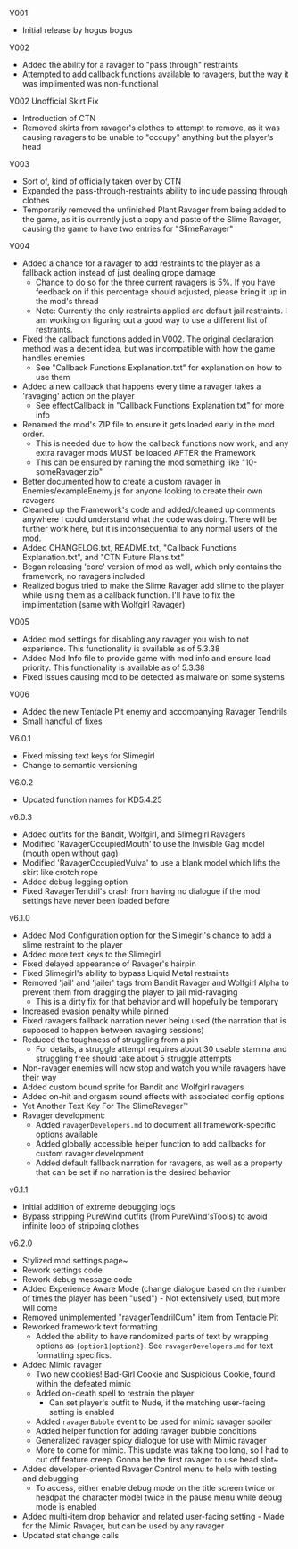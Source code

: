 V001
- Initial release by hogus bogus

V002
- Added the ability for a ravager to "pass through" restraints
- Attempted to add callback functions available to ravagers, but the way it was implimented was non-functional

V002 Unofficial Skirt Fix
- Introduction of CTN
- Removed skirts from ravager's clothes to attempt to remove, as it was causing ravagers to be unable to "occupy" anything but the player's head

V003
- Sort of, kind of officially taken over by CTN
- Expanded the pass-through-restraints ability to include passing through clothes
- Temporarily removed the unfinished Plant Ravager from being added to the game, as it is currently just a copy and paste of the Slime Ravager, causing the game to have two entries for "SlimeRavager"

V004
- Added a chance for a ravager to add restraints to the player as a fallback action instead of just dealing grope damage
	- Chance to do so for the three current ravagers is 5%. If you have feedback on if this percentage should adjusted, please bring it up in the mod's thread
	- Note: Currently the only restraints applied are default jail restraints. I am working on figuring out a good way to use a different list of restraints.
- Fixed the callback functions added in V002. The original declaration method was a decent idea, but was incompatible with how the game handles enemies
	- See "Callback Functions Explanation.txt" for explanation on how to use them
- Added a new callback that happens every time a ravager takes a 'ravaging' action on the player
	- See effectCallback in "Callback Functions Explanation.txt" for more info
- Renamed the mod's ZIP file to ensure it gets loaded early in the mod order.
	- This is needed due to how the callback functions now work, and any extra ravager mods MUST be loaded AFTER the Framework
	- This can be ensured by naming the mod something like "10-someRavager.zip"
- Better documented how to create a custom ravager in Enemies/exampleEnemy.js for anyone looking to create their own ravagers
- Cleaned up the Framework's code and added/cleaned up comments anywhere I could understand what the code was doing. There will be further work here, but it is inconsequential to any normal users of the mod.
- Added CHANGELOG.txt, README.txt, "Callback Functions Explanation.txt", and "CTN Future Plans.txt"
- Began releasing 'core' version of mod as well, which only contains the framework, no ravagers included
- Realized bogus tried to make the Slime Ravager add slime to the player while using them as a callback function. I'll have to fix the implimentation (same with Wolfgirl Ravager)

V005
- Added mod settings for disabling any ravager you wish to not experience. This functionality is available as of 5.3.38
- Added Mod Info file to provide game with mod info and ensure load priority. This functionality is available as of 5.3.38
- Fixed issues causing mod to be detected as malware on some systems

V006
- Added the new Tentacle Pit enemy and accompanying Ravager Tendrils
- Small handful of fixes

V6.0.1
- Fixed missing text keys for Slimegirl
- Change to semantic versioning

V6.0.2
- Updated function names for KD5.4.25

v6.0.3
- Added outfits for the Bandit, Wolfgirl, and Slimegirl Ravagers
- Modified 'RavagerOccupiedMouth' to use the Invisible Gag model (mouth open without gag)
- Modified 'RavagerOccupiedVulva' to use a blank model which lifts the skirt like crotch rope
- Added debug logging option
- Fixed RavagerTendril's crash from having no dialogue if the mod settings have never been loaded before

v6.1.0
- Added Mod Configuration option for the Slimegirl's chance to add a slime restraint to the player
- Added more text keys to the Slimegirl
- Fixed delayed appearance of Ravager's hairpin
- Fixed Slimegirl's ability to bypass Liquid Metal restraints
- Removed 'jail' and 'jailer' tags from Bandit Ravager and Wolfgirl Alpha to prevent them from dragging the player to jail mid-ravaging
	+ This is a dirty fix for that behavior and will hopefully be temporary
- Increased evasion penalty while pinned
- Fixed ravagers fallback narration never being used (the narration that is supposed to happen between ravaging sessions)
- Reduced the toughness of struggling from a pin
	+ For details, a struggle attempt requires about 30 usable stamina and struggling free should take about 5 struggle attempts
- Non-ravager enemies will now stop and watch you while ravagers have their way
- Added custom bound sprite for Bandit and Wolfgirl ravagers
- Added on-hit and orgasm sound effects with associated config options
- Yet Another Text Key For The SlimeRavager™
- Ravager development:
	+ Added `ravagerDevelopers.md` to document all framework-specific options available
	+ Added globally accessible helper function to add callbacks for custom ravager development
	+ Added default fallback narration for ravagers, as well as a property that can be set if no narration is the desired behavior

v6.1.1
- Initial addition of extreme debugging logs
- Bypass stripping PureWind outfits (from PureWind'sTools) to avoid infinite loop of stripping clothes

v6.2.0
- Stylized mod settings page~
- Rework settings code
- Rework debug message code
- Added Experience Aware Mode (change dialogue based on the number of times the player has been "used") - Not extensively used, but more will come
- Removed unimplemented "ravagerTendrilCum" item from Tentacle Pit
- Reworked framework text formatting
	+ Added the ability to have randomized parts of text by wrapping options as `{option1|option2}`. See `ravagerDevelopers.md` for text formatting specifics.
- Added Mimic ravager
	+ Two new cookies! Bad-Girl Cookie and Suspicious Cookie, found within the defeated mimic
	+ Added on-death spell to restrain the player
		- Can set player's outfit to Nude, if the matching user-facing setting is enabled
	+ Added `ravagerBubble` event to be used for mimic ravager spoiler
	+ Added helper function for adding ravager bubble conditions
	+ Generalized ravager spicy dialogue for use with Mimic ravager
	+ More to come for mimic. This update was taking too long, so I had to cut off feature creep. Gonna be the first ravager to use head slot~
- Added developer-oriented Ravager Control menu to help with testing and debugging
	+ To access, either enable debug mode on the title screen twice or headpat the character model twice in the pause menu while debug mode is enabled
- Added multi-item drop behavior and related user-facing setting - Made for the Mimic Ravager, but can be used by any ravager
- Updated stat change calls
